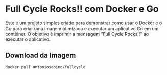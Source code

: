 # Full Cycle Rocks!! com Docker e Go
Este é um projeto simples criado para demonstrar como usar o Docker e o Go para criar uma imagem otimizada e executar um aplicativo Go em um contêiner. O objetivo é imprimir a mensagem "Full Cycle Rocks!!" ao executar o aplicativo.

## Download da Imagem
```bash
docker pull antoniosabino/fullcycle
```
